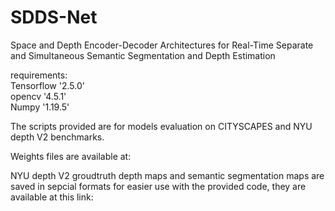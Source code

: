 # SDDS-Net
Space and Depth Encoder-Decoder Architectures for Real-Time Separate and Simultaneous Semantic Segmentation and Depth Estimation

requirements: <br />
Tensorflow '2.5.0' <br />
opencv '4.5.1' <br />
Numpy '1.19.5' <br />

The scripts provided are for models evaluation on CITYSCAPES and NYU depth V2 benchmarks.<br />

Weights files are available at: <br />

NYU depth V2 groudtruth depth maps and semantic segmentation maps are saved in sepcial formats for easier use with the provided code, they are available at this link: <br />
